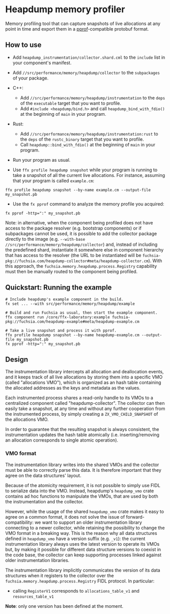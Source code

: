 # Heapdump memory profiler

Memory profiling tool that can capture snapshots of live allocations at any
point in time and export them in a
[pprof](https://github.com/google/pprof)-compatible protobuf format.

## How to use

* Add `heapdump_instrumentation/collector.shard.cml` to the `include` list in
  your component's manifest.
* Add `//src/performance/memory/heapdump/collector` to the `subpackages` of
  your package.
* C++:
  * Add `//src/performance/memory/heapdump/instrumentation` to the `deps` of the
    `executable` target that you want to profile.
  * Add `#include <heapdump/bind.h>` and call `heapdump_bind_with_fdio()` at
    the beginning of `main` in your program.
* Rust:
  * Add `//src/performance/memory/heapdump/instrumentation:rust` to the `deps`
    of the `rustc_binary` target that you want to profile.
  * Call `heapdump::bind_with_fdio()` at the beginning of `main` in your
    program.

* Run your program as usual.
* Use `ffx profile heapdump snapshot` while your program is running to take a
  snapshot of all the current live allocations. For instance, assuming that your
  program is called `example.cm`:

```
ffx profile heapdump snapshot --by-name example.cm --output-file my_snapshot.pb
```

* Use the `fx pprof` command to analyze the memory profile you acquired:

```
fx pprof -http=":" my_snapshot.pb
```

Note: in alternative, when the component being profiled does not have access to
the package resolver (e.g. bootstrap components) or if subpackages cannot be
used, it is possible to add the collector package directly to the image (e.g.
`--with-base //src/performance/memory/heapdump/collector`) and, instead of
including the predefined shard, instantiate it somewhere else in component
hierarchy that has access to the resolver (the URL to be instantiated will be
`fuchsia-pkg://fuchsia.com/heapdump-collector#meta/heapdump-collector.cm`).
With this approach, the `fuchsia.memory.heapdump.process.Registry` capability
must then be manually routed to the component being profiled.

## Quickstart: Running the example

```
# Include heapdump's example component in the build.
fx set ... --with src/performance/memory/heapdump/example

# Build and run Fuchsia as usual, then start the example component.
ffx component run /core/ffx-laboratory:example fuchsia-pkg://fuchsia.com/heapdump-example#meta/heapdump-example.cm

# Take a live snapshot and process it with pprof.
ffx profile heapdump snapshot --by-name heapdump-example.cm --output-file my_snapshot.pb
fx pprof -http=":" my_snapshot.pb
```

## Design

The instrumentation library intercepts all allocation and deallocation events,
and it keeps track of all live allocations by storing them into a specific VMO
(called "allocations VMO"), which is organized as an hash table containing
the allocated addresses as the keys and metadata as the values.

Each instrumented process shares a read-only handle to its VMOs to a centralized
component called "heapdump-collector". The collector can then easily take a
snapshot, at any time and without any further cooperation from the instrumented
process, by simply creating a `ZX_VMO_CHILD_SNAPSHOT` of the allocations VMO.

In order to guarantee that the resulting snapshot is always consistent, the
instrumentation updates the hash table atomically (i.e. inserting/removing an
allocation corresponds to single atomic operation).

### VMO format

The instrumentation library writes into the shared VMOs and the collector must
be able to correctly parse this data. It is therefore important that they agree
on the data structures' layout.

Because of the atomicity requirement, it is not possible to simply use FIDL to
serialize data into the VMO. Instead, heapdump's `heapdump_vmo` crate contains
ad hoc functions to manipulate the VMOs, that are used by both the
instrumentation and the collector.

However, while the usage of the shared `heapdump_vmo` crate makes it easy to
agree on a common format, it does not solve the issue of forward-compatibility:
we want to support an older instrumentation library connecting to a newer
collector, while retaining the possibility to change the VMO format in a
breaking way. This is the reason why all data structures defined in
`heapdump_vmo` have a version suffix (e.g. `_v1`): the current instrumentation
library always uses the latest version to operate its VMOs but, by making it
possible for different data structure versions to coexist in the code base, the
collector can keep supporting processes linked against older instrumentation
libraries.

The instrumentation library implicitly communicates the version of its data
structures when it registers to the collector over the
`fuchsia.memory.heapdump.process.Registry` FIDL protocol. In particular:

* calling `RegisterV1` corresponds to `allocations_table_v1` and
  `resources_table_v1`

**Note**: only one version has been defined at the moment.
